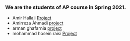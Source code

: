 ### We are the students of AP course in Spring 2021.

- Amir Hallaji [Project](https://github.com/amirhallaji/Computational-Intelligence)
- Amirreza  Ahmadi [project](https://github.com/amir-r-z-a/git-HW.git)
- arman ghafarnia [project](https://github.com/iamarman7/armani.git)
- mohammad hosein raisi [Project](https://github.com/mrboss1380/git-hw.git)
